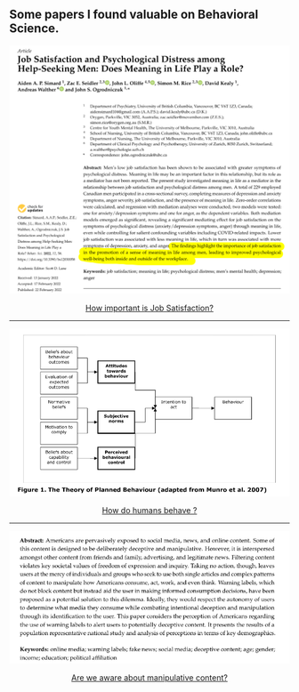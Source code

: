 ## Some papers I found valuable on Behavioral Science.


<p align="center">
  <img src="img/jobsatisfaction.png">
</p>

<div align="center">
  <a href="https://github.com/kantarcise/notebook/blob/master/Behavioral%20Science/Job_Satisfaction_and_Psychological_Distress.pdf">How important is Job Satisfaction?</a>
</div>

---

<p align="center">
  <img src="img/theoryofbehaviors.png">
</p>

<div align="center">
  <a href="https://github.com/kantarcise/notebook/blob/master/Behavioral%20Science/behaviour_review_theory.pdf">How do humans behave ?</a>  
</div>


---

<p align="center">
  <img src="img/manipulativecontent.png">
</p>

<div align="center">
  <a href="https://github.com/kantarcise/notebook/blob/master/Behavioral%20Science/behavsci-12-00059-v3.pdf">Are we aware about manipulative content?</a> 
</div>
